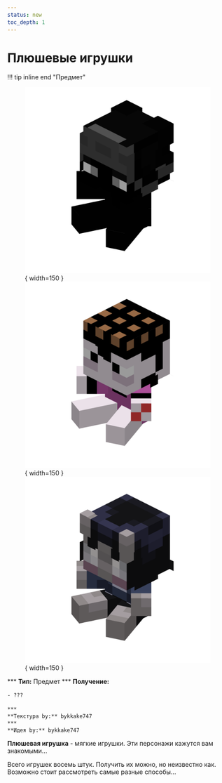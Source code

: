 ```yaml
---
status: new
toc_depth: 1
---
```


# Плюшевые игрушки

!!! tip inline end "Предмет"
    <figure markdown="span">
        ![sz](../../assets/items/items/plushie/sz.png){ width=150 }
        ![bkke](../../assets/items/items/plushie/bkke.png){ width=150 }
        ![sk](../../assets/items/items/plushie/sk.png){ width=150 }
    </figure>
    ***
    **Тип:** Предмет
    ***
    **Получение:**
    
    - ???

    ***
    **Текстура by:** bykkake747
    ***
    **Идея by:** bykkake747

**Плюшевая игрушка** - мягкие игрушки. Эти персонажи кажутся вам знакомыми...

Всего игрушек восемь штук. Получить их можно, но неизвестно как. Возможно стоит рассмотреть самые разные способы...


